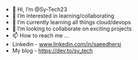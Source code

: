 - 👋 Hi, I’m @Sy-Tech23
- 👀 I’m interested in learning/collaborating
- 🌱 I’m currently learning all things cloud/devops
- 💞️ I’m looking to collaborate on exciting projects 
- 📫 How to reach me ...
-  Linkedin - www.linkedin.com/in/saeedhersi
-  My blog  - https://dev.to/sy_tech 

<!---
Sy-Tech23/Sy-Tech23 is a ✨ special ✨ repository because its `README.md` (this file) appears on your GitHub profile.
You can click the Preview link to take a look at your changes.
--->
